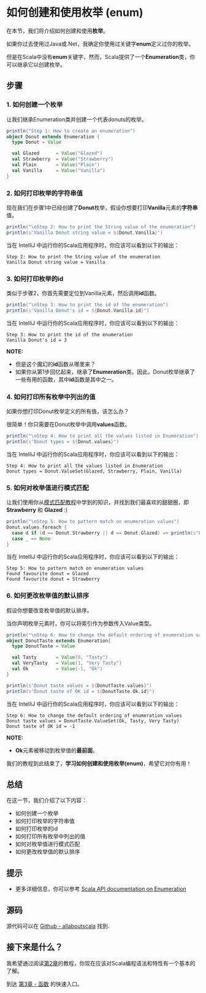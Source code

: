 # 如何创建和使用枚举 (enum)

在本节，我们将介绍如何创建和使用**枚举**。

如果你过去使用过Java或.Net，我确定你使用过关键字**enum**定义过你的枚举。
 
但是在Scala中没有**enum**关键字，然而，Scala提供了一个**Enumeration**类，你可以继承它以创建枚举。

## 步骤

### 1. 如何创建一个枚举

让我们继承Enumeration类并创建一个代表donuts的枚举。

```scala
println("Step 1: How to create an enumeration")
object Donut extends Enumeration {
  type Donut = Value

  val Glazed      = Value("Glazed")
  val Strawberry  = Value("Strawberry")
  val Plain       = Value("Plain")
  val Vanilla     = Value("Vanilla")
}

```

### 2. 如何打印枚举的字符串值

现在我们在步骤1中已经创建了**Donut**枚举，假设你想要打印**Vanilla**元素的**字符串**值。

```scala
println("\nStep 2: How to print the String value of the enumeration")
println(s"Vanilla Donut string value = ${Donut.Vanilla}")

```

当在 IntelliJ 中运行你的Scala应用程序时，你应该可以看到以下的输出：

```
Step 2: How to print the String value of the enumeration
Vanilla Donut string value = Vanilla

```

### 3. 如何打印枚举的id

类似于步骤2，你首先需要定位到Vanilla元素，然后调用**id**函数。

```scala
println("\nStep 3: How to print the id of the enumeration")
println(s"Vanilla Donut's id = ${Donut.Vanilla.id}")

```

当在 IntelliJ 中运行你的Scala应用程序时，你应该可以看到以下的输出：

```
Step 3: How to print the id of the enumeration
Vanilla Donut's id = 3

```

**NOTE:**

- 但是这个魔幻的**id**函数从哪里来？
- 如果你从第1步回忆起来，继承了**Enumeration**类。因此，Donut枚举继承了一些有用的函数，其中**id**函数是其中之一。

### 4. 如何打印所有枚举中列出的值

如果你想打印Donut枚举定义的所有值，该怎么办？

很简单！你只需要在Donut枚举中调用**values**函数。

```scala
println("\nStep 4: How to print all the values listed in Enumeration")
println(s"Donut types = ${Donut.values}")

```

当在 IntelliJ 中运行你的Scala应用程序时，你应该可以看到以下的输出：

```
Step 4: How to print all the values listed in Enumeration
Donut types = Donut.ValueSet(Glazed, Strawberry, Plain, Vanilla)

```

### 5. 如何对枚举值进行模式匹配

让我们使用你从[模式匹配教程](2_10.md)中学到的知识，并找到我们最喜欢的甜甜圈，即 **Strawberry** 和 **Glazed** :)

```scala
println("\nStep 5: How to pattern match on enumeration values")
Donut.values.foreach {
  case d if (d == Donut.Strawberry || d == Donut.Glazed) => println(s"Found favourite donut = $d")
  case _ => None
}

```

当在 IntelliJ 中运行你的Scala应用程序时，你应该可以看到以下的输出：

```
Step 5: How to pattern match on enumeration values
Found favourite donut = Glazed
Found favourite donut = Strawberry

```

### 6. 如何更改枚举值的默认排序

假设你想要改变枚举值的默认排序。

当你声明枚举元素时，你可以将索引作为参数传入Value类型。

```scala
println("\nStep 6: How to change the default ordering of enumeration values")
object DonutTaste extends Enumeration{
  type DonutTaste = Value

  val Tasty       = Value(0, "Tasty")
  val VeryTasty   = Value(1, "Very Tasty")
  val Ok          = Value(-1, "Ok")
}

println(s"Donut taste values = ${DonutTaste.values}")
println(s"Donut taste of OK id = ${DonutTaste.Ok.id}")

```

当在 IntelliJ 中运行你的Scala应用程序时，你应该可以看到以下的输出：

```
Step 6: How to change the default ordering of enumeration values
Donut taste values = DonutTaste.ValueSet(Ok, Tasty, Very Tasty)
Donut taste of OK id = -1

```

**NOTE:**

- **Ok**元素被移动到枚举值的**最前面**。

我们的教程到此结束了，**学习如何创建和使用枚举(enum)**，希望它对你有用！

## 总结

在这一节，我们介绍了以下内容：

- 如何创建一个枚举
- 如何打印枚举的字符串值
- 如何打印枚举的id
- 如何打印所有枚举中列出的值
- 如何对枚举值进行模式匹配
- 如何更改枚举值的默认排序

## 提示

- 更多详细信息，你可以参考 [Scala API documentation on Enumeration](http://www.scala-lang.org/api/2.11.8/#scala.Enumeration)

## 源码

源代码可以在 [Github - allaboutscala](https://github.com/nadimbahadoor/allaboutscala) 找到.

## 

## 接下来是什么？

我希望通过阅读[第2章](2_1.md)的教程，你现在应该对Scala编程语法和特性有一个基本的了解。

到达 [第3章 - 函数](3_1.md) 的快速入口。
